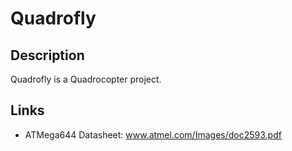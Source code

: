 # Quadrofly

## Description

Quadrofly is a Quadrocopter project.

## Links

* ATMega644 Datasheet: www.atmel.com/Images/doc2593.pdf